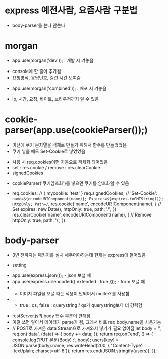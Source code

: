 # express 예전사람, 요즘사람 구분법
- body-parser를 쓴다 안쓴다

# morgan
- app.use(morgan('dev')); : 개발 시 켜놓음
+ console에 한 줄이 추가됨
+ 요청방식, 응답번호, 걸린 시간 보여줌
- app.use(morgan('combined')); : 배포 시 켜놓음
+ ip, 시간, 요청, 바이트, 브라우저까지 알 수 있음

# cookie-parser(app.use(cookieParser());)
* 이전에 쿠키 문자열을 객체로 만들기 위해서 함수를 만들었었음
* 쿠키 넣을 때도 Set-Cookie로 넣었었음
- 사용 시 req.cookies이면 자동으로 객체화 되어있음
- set : res.cookie / remove : res.clearCookie
- signedCookies
+ cookieParser('쿠키암호화')를 넣으면 쿠키를 암호화할 수 있음
- req.cookies; // { mycookie: 'test' }
  req.signedCookies;
  // 'Set-Cookie': `name=${encodeURIComponent(name)}; Expires=${expires.toGMTString()}; HttpOnly; Path=/`,
  res.cookie('name', encodeURIComponent(name), { // Set
      expires: new Date(),
      httpOnly: true,
      path: '/',
  })
  res.clearCookie('name', encodeURIComponent(name), { // Remove
      httpOnly: true,
      path: '/',
  })


# body-parser
* 3년 전까지는 패키지를 설치 해주어야하는데 현재는 express에 들어있음
- setting 
+ app.use(express.json()); - json 보낼 때
+ app.use(express.urlencoded({ extended : true })); - form 보낼 때
+ + 이미지 파일을 보낼 때는 적용이 안되어서 multer?를 사용함
+ + true : qs, false : querystring / qs가 querystring보다 더 강력함
- restServer.js의 body 변수 부분이 편해짐
- 이걸 쓰면 알아서 데이터가 parse가 됨, 그래서 바로 req.body.name을 사용가능
- // POST로 가져온 data Stream으로 가져와서 넣기가 필요 없어짐
  let body = '';
  req.on('data', (data) => {
      body += data;
  });
  return req.on('end', () => {
      console.log('PUT 본문(Body) :', body);
      users[key] = JSON.parse(body).name;
      res.writeHead(200, { 'Content-Type': 'text/plain; charset=utf-8'});
      return res.end(JSON.stringify(users));
  });

